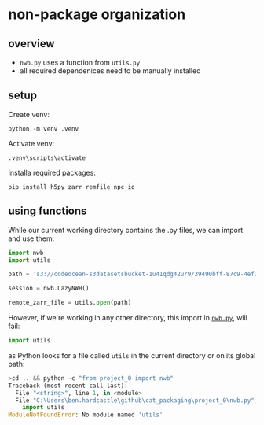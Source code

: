 # non-package organization


## overview
- `nwb.py` uses a function from `utils.py`
- all required dependenices need to be manually installed 


## setup
Create venv:
```
python -m venv .venv
```
Activate venv:
```
.venv\scripts\activate
```
Installa required packages:
```
pip install h5py zarr remfile npc_io
```

## using functions

While our current working directory contains the .py files, we can import and use them:

```python
import nwb
import utils

path = 's3://codeocean-s3datasetsbucket-1u41qdg42ur9/39490bff-87c9-4ef2-b408-36334e748ac6/nwb/ecephys_620264_2022-08-02_15-39-59_experiment1_recording1.nwb'

session = nwb.LazyNWB()

remote_zarr_file = utils.open(path)
```

However, if we're working in any other directory, this import in [`nwb.py`](nwb.py), will fail:
```python
import utils
```
as Python looks for a file called `utils` in the current directory or on
its global path:

```python
>cd .. && python -c "from project_0 import nwb"
Traceback (most recent call last):
  File "<string>", line 1, in <module>
  File "C:\Users\ben.hardcastle\github\cat_packaging\project_0\nwb.py", line 11, in <module>
    import utils
ModuleNotFoundError: No module named 'utils'
```